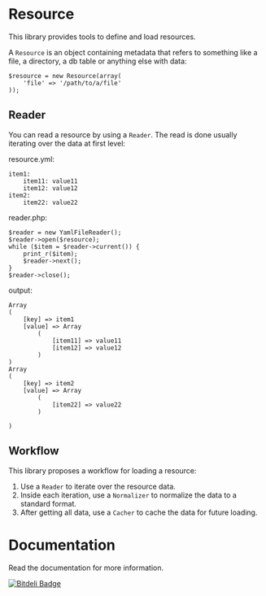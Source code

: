Resource
========

This library provides tools to define and load resources.

A ```Resource``` is an object containing metadata that refers to something like
 a file, a directory, a db table or anything else with data:

    $resource = new Resource(array(
        'file' => '/path/to/a/file'
    ));

## Reader

You can read a resource by using a ``Reader``. The read is done usually
iterating over the data at first level:

resource.yml:

    item1:
        item11: value11
        item12: value12
    item2:
        item22: value22

reader.php:

    $reader = new YamlFileReader();
    $reader->open($resource);
    while ($item = $reader->current()) {
        print_r($item);
        $reader->next();
    }
    $reader->close();

output:

    Array
    (
        [key] => item1
        [value] => Array
            (
                [item11] => value11
                [item12] => value12
            )
    )
    Array
    (
        [key] => item2
        [value] => Array
            (
                [item22] => value22
            )

    )

## Workflow

This library proposes a workflow for loading a resource:

1. Use a ```Reader``` to iterate over the resource data.
2. Inside each iteration, use a ```Normalizer``` to normalize the data to a
standard format.
3. After getting all data, use a ```Cacher``` to cache the data for future
loading.

# Documentation

Read the documentation for more information.

[![Bitdeli Badge](https://d2weczhvl823v0.cloudfront.net/yosmanyga/resource/trend.png)](https://bitdeli.com/free "Bitdeli Badge")

